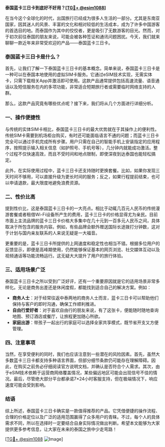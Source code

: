 **泰国蓝卡三日卡到底好不好用？[[TG💪+ @esim1088](https://t.me/s/esim1088)]**

在当今这个全球化的时代，出国旅行已经成为很多人生活的一部分。尤其是东南亚国家，因其迷人的风景、丰富的文化和相对较低的生活成本，成为了许多中国游客的首选目的地。而泰国作为其中的佼佼者，更是吸引了无数游客的目光。然而，对于初次前往泰国的朋友来说，可能会被各种签证和通讯问题困扰。今天，我们就来聊聊一款近年来非常受欢迎的产品——泰国蓝卡三日卡。

### 泰国蓝卡三日卡是什么？

首先，让我们了解一下泰国蓝卡三日卡的基本概念。简单来说，泰国蓝卡三日卡是一种可以在泰国本地使用的虚拟SIM卡服务。它通过eSIM技术实现，无需实体卡，只需下载相关App并激活即可使用。这款产品通常提供包括高速流量、语音通话以及短信服务在内的多项功能，非常适合短期旅行者或需要临时网络支持的人群。

那么，这款产品究竟有哪些优点呢？接下来，我们将从几个方面进行详细分析。

### 一、操作便捷性

与传统的实体SIM卡相比，泰国蓝卡三日卡的最大优势就在于其操作上的便利性。传统SIM卡需要到机场柜台购买，有时还可能面临语言不通的问题；而蓝卡三日卡完全可以通过手机完成所有步骤。用户只需在自己的智能手机上安装指定的应用程序，按照提示输入相关信息（如护照号、手机号等），几分钟内就能成功激活。整个过程不仅快速高效，而且不受时间和地点限制，即使深夜到达泰国也能轻松搞定。

此外，在实际使用过程中，蓝卡三日卡还支持随时更换套餐。比如，如果你发现三天时间不够用，可以直接升级为更长时间的服务；反之，如果行程提前结束，也可以申请退款，最大限度地避免浪费资源。

### 二、性价比高

提到性价比，这是泰国蓝卡三日卡的一大亮点。相比于动辄几百元人民币的传统漫游套餐或者租借Wi-Fi设备所产生的费用，蓝卡三日卡的价格显得尤为亲民。目前市面上主流品牌的蓝卡三日卡价格大多集中在几十元到一百多元人民币之间，具体取决于所包含的服务内容。例如，有些品牌会额外赠送国际长途拨打分钟数，这对于计划与国内亲友联系的人来说无疑是一大福音。

更重要的是，蓝卡三日卡所提供的上网速度和稳定性也相当不错。根据多位用户的反馈显示，即便是高峰期使用，仍然能够保证基本的网页浏览、社交媒体互动以及视频通话等功能流畅运行。这无疑大大提升了用户的旅行体验。

### 三、适用场景广泛

泰国蓝卡三日卡之所以受到广泛好评，还有一个重要原因就是它的适用场景非常多样化。无论是商务出差还是休闲度假，都能找到适合自己的解决方案。例如：

- **商务人士**：对于经常往返中泰两地的商务人士而言，蓝卡三日卡可以帮助他们保持与客户的即时沟通，确保工作顺利推进。
- **自由行爱好者**：对于喜欢自由行的朋友来说，有了这张卡，便能随时随地查询地图、预订酒店或餐厅，让旅程更加随心所欲。
- **家庭出游**：带孩子一起出行的家庭可以选择全家共享模式，既节省开支又方便管理。

### 四、注意事项

当然，在享受便利的同时，我们也应该注意到一些潜在的风险因素。首先，虽然大多数蓝卡三日卡都支持多种语言界面，但部分细节条款仍可能存在理解障碍。因此，在购买之前务必仔细阅读官方说明文档，并确认是否符合个人需求。其次，由于eSIM技术依赖于运营商网络覆盖情况，某些偏远地区可能会出现信号不佳的情况。最后，尽管绝大部分平台都承诺7×24小时客服支持，但在极端情况下，响应速度可能会受到影响。

### 结语

综上所述，泰国蓝卡三日卡确实是一款值得推荐的产品。它凭借便捷的操作流程、合理的价格定位以及广泛的适用范围赢得了众多用户的青睐。不过，每个人的具体需求不同，所以在选择时一定要结合自身实际情况做出判断。希望本文能够为大家提供更多参考信息，让大家在未来的泰国之旅中少走弯路！

[[TG💪+ @esim1088](https://t.me/s/esim1088) ![Image](https://i.postimg.cc/4NQfJmqS/Snipaste-2025-05-13-00-14-12.png)]